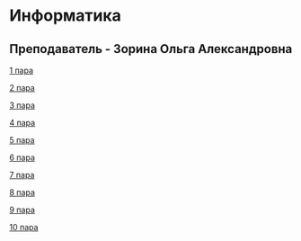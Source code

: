 # Информатика

## Преподаватель - Зорина Ольга Александровна

[1 пара]()

[2 пара]()

[3 пара]()

[4 пара]()

[5 пара]()

[6 пара]()

[7 пара]()

[8 пара]()

[9 пара]()

[10 пара]()
